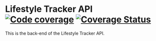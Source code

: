 # Lifestyle Tracker API  [![Code coverage](https://travis-ci.com/jzheng2017/lifestyle-tracker-api.svg?branch=master)](https://travis-ci.com/jzheng2017/lifestyle-tracker-api) [![Coverage Status](https://coveralls.io/repos/github/jzheng2017/lifestyle-tracker-api/badge.svg?branch=master)](https://coveralls.io/github/jzheng2017/lifestyle-tracker-api?branch=master)

This is the back-end of the Lifestyle Tracker API.
